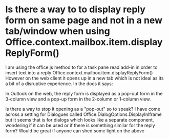
# Is there a way to to display reply form on same page and not in a new tab/window when using Office.context.mailbox.item.displayReplyForm()

I am using the office js method to for a task pane read add-in in order to insert text into a reply
Office.context.mailbox.item.displayReplyForm()
However on the web client it opens up in a new tab which is not ideal as its a bit of a disruptive experience. In the docs it says:

In Outlook on the web, the reply form is displayed as a pop-out form in the 3-column view and a pop-up form in the 2-column or 1-column view.

Is there a way to stop it opening as a "pop-out" so to speak?
I have come across a setting for Dialogues called Office.DialogOptions.DisplayInIframe but it seems that is for dialogs which looks like a separate component, wondering if it can be used or if there is something similar for the reply form?
Would be great if anyone can shed some light on the above

        